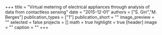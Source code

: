 +++
title = "Virtual metering of electrical appliances through analysis of data from contactless sensing"
date = "2015-12-01"
authors = ["S. Giri","M. Berges"]
publication_types = ["1"]
publication_short = ""
image_preview = ""
selected = false
projects = []
math = true
highlight = true
[header]
image = ""
caption = ""
+++

